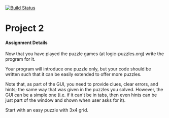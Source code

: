 [![Build Status](https://travis-ci.org/asgn5/logic-keys-open-doors.svg?branch=master)](https://travis-ci.org/asgn5/logic-keys-open-doors)

# Project 2
#### Assignment Details
Now that you have played the puzzle games (at logic-puzzles.org) write the program for it.

Your program will introduce one puzzle only, but your code should be written such that it can be easily extended to offer more puzzles.

Note that, as part of the GUI,  you need to provide clues, clear errors, and hints; the same way that was given in the puzzles you solved. However, the GUI can be a simple one (i.e. if it can't be in tabs, then even hints can be just part of the window and shown when user asks for it).

Start with an easy puzzle with 3x4 grid.
